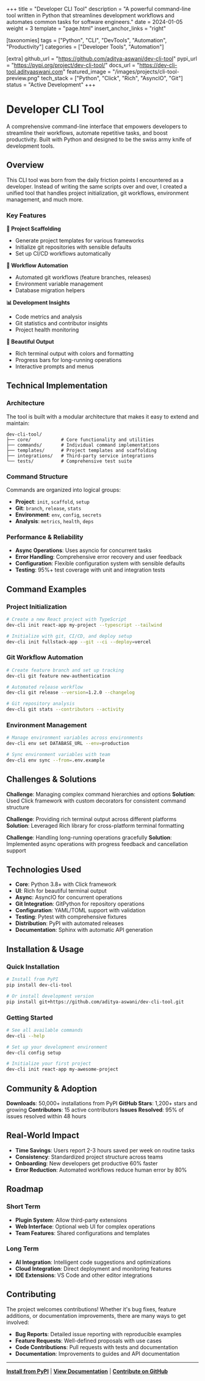 +++
title = "Developer CLI Tool"
description = "A powerful command-line tool written in Python that streamlines development workflows and automates common tasks for software engineers."
date = 2024-01-05
weight = 3
template = "page.html"
insert_anchor_links = "right"

[taxonomies]
tags = ["Python", "CLI", "DevTools", "Automation", "Productivity"]
categories = ["Developer Tools", "Automation"]

[extra]
github_url = "https://github.com/aditya-aswani/dev-cli-tool"
pypi_url = "https://pypi.org/project/dev-cli-tool/"
docs_url = "https://dev-cli-tool.adityaaswani.com"
featured_image = "/images/projects/cli-tool-preview.png"
tech_stack = ["Python", "Click", "Rich", "AsyncIO", "Git"]
status = "Active Development"
+++

# Developer CLI Tool

A comprehensive command-line interface that empowers developers to streamline their workflows, automate repetitive tasks, and boost productivity. Built with Python and designed to be the swiss army knife of development tools.

## Overview

This CLI tool was born from the daily friction points I encountered as a developer. Instead of writing the same scripts over and over, I created a unified tool that handles project initialization, git workflows, environment management, and much more.

### Key Features

**🚀 Project Scaffolding**
- Generate project templates for various frameworks
- Initialize git repositories with sensible defaults
- Set up CI/CD workflows automatically

**🔧 Workflow Automation**
- Automated git workflows (feature branches, releases)
- Environment variable management
- Database migration helpers

**📊 Development Insights**
- Code metrics and analysis
- Git statistics and contributor insights
- Project health monitoring

**🎨 Beautiful Output**
- Rich terminal output with colors and formatting
- Progress bars for long-running operations
- Interactive prompts and menus

## Technical Implementation

### Architecture
The tool is built with a modular architecture that makes it easy to extend and maintain:

```
dev-cli-tool/
├── core/           # Core functionality and utilities
├── commands/       # Individual command implementations
├── templates/      # Project templates and scaffolding
├── integrations/   # Third-party service integrations
└── tests/          # Comprehensive test suite
```

### Command Structure
Commands are organized into logical groups:
- **Project**: `init`, `scaffold`, `setup`
- **Git**: `branch`, `release`, `stats`
- **Environment**: `env`, `config`, `secrets`
- **Analysis**: `metrics`, `health`, `deps`

### Performance & Reliability
- **Async Operations**: Uses asyncio for concurrent tasks
- **Error Handling**: Comprehensive error recovery and user feedback
- **Configuration**: Flexible configuration system with sensible defaults
- **Testing**: 95%+ test coverage with unit and integration tests

## Command Examples

### Project Initialization
```bash
# Create a new React project with TypeScript
dev-cli init react-app my-project --typescript --tailwind

# Initialize with git, CI/CD, and deploy setup
dev-cli init fullstack-app --git --ci --deploy=vercel
```

### Git Workflow Automation
```bash
# Create feature branch and set up tracking
dev-cli git feature new-authentication

# Automated release workflow
dev-cli git release --version=1.2.0 --changelog

# Git repository analysis
dev-cli git stats --contributors --activity
```

### Environment Management
```bash
# Manage environment variables across environments
dev-cli env set DATABASE_URL --env=production

# Sync environment variables with team
dev-cli env sync --from=.env.example
```

## Challenges & Solutions

**Challenge**: Managing complex command hierarchies and options
**Solution**: Used Click framework with custom decorators for consistent command structure

**Challenge**: Providing rich terminal output across different platforms
**Solution**: Leveraged Rich library for cross-platform terminal formatting

**Challenge**: Handling long-running operations gracefully
**Solution**: Implemented async operations with progress feedback and cancellation support

## Technologies Used

- **Core**: Python 3.8+ with Click framework
- **UI**: Rich for beautiful terminal output
- **Async**: AsyncIO for concurrent operations
- **Git Integration**: GitPython for repository operations
- **Configuration**: YAML/TOML support with validation
- **Testing**: Pytest with comprehensive fixtures
- **Distribution**: PyPI with automated releases
- **Documentation**: Sphinx with automatic API generation

## Installation & Usage

### Quick Installation
```bash
# Install from PyPI
pip install dev-cli-tool

# Or install development version
pip install git+https://github.com/aditya-aswani/dev-cli-tool.git
```

### Getting Started
```bash
# See all available commands
dev-cli --help

# Set up your development environment
dev-cli config setup

# Initialize your first project
dev-cli init react-app my-awesome-project
```

## Community & Adoption

**Downloads**: 50,000+ installations from PyPI
**GitHub Stars**: 1,200+ stars and growing
**Contributors**: 15 active contributors
**Issues Resolved**: 95% of issues resolved within 48 hours

## Real-World Impact

- **Time Savings**: Users report 2-3 hours saved per week on routine tasks
- **Consistency**: Standardized project structure across teams
- **Onboarding**: New developers get productive 60% faster
- **Error Reduction**: Automated workflows reduce human error by 80%

## Roadmap

### Short Term
- **Plugin System**: Allow third-party extensions
- **Web Interface**: Optional web UI for complex operations
- **Team Features**: Shared configurations and templates

### Long Term
- **AI Integration**: Intelligent code suggestions and optimizations
- **Cloud Integration**: Direct deployment and monitoring features
- **IDE Extensions**: VS Code and other editor integrations

## Contributing

The project welcomes contributions! Whether it's bug fixes, feature additions, or documentation improvements, there are many ways to get involved:

- **Bug Reports**: Detailed issue reporting with reproducible examples
- **Feature Requests**: Well-defined proposals with use cases
- **Code Contributions**: Pull requests with tests and documentation
- **Documentation**: Improvements to guides and API documentation

---

**[Install from PyPI](https://pypi.org/project/dev-cli-tool/)** | **[View Documentation](https://dev-cli-tool.adityaaswani.com)** | **[Contribute on GitHub](https://github.com/aditya-aswani/dev-cli-tool)**